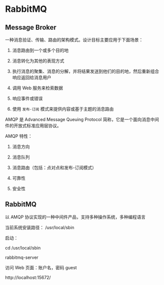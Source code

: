 # RabbitMQ

## Message Broker

一种消息验证、传输、路由的架构模式。设计目标主要应用于下面场景：

1. 消息路由到一个或多个目的地

2. 消息转化为其他的表现方式

3. 执行消息的聚集、消息的分解，并将结果发送到他们的目的地，然后重新组合响应返回给消息用户

4. 调用 Web 服务来检索数据

5. 响应事件或错误

6. 使用 `发布-订阅` 模式来提供内容或基于主题的消息路由

AMQP 是 Advanced Message Queuing Protocol 简称，它是一个面向消息中间件的开放式标准应用层协议。

AMQP 特性：

1. 消息方向

2. 消息队列

3. 消息路由（包括：点对点和发布-订阅模式）

4. 可靠性

5. 安全性

## RabbitMQ

以 AMQP 协议实现的一种中间件产品，支持多种操作系统，多种编程语言

当前系统安装路径： /usr/local/sbin

启动：

cd /usr/local/sbin

rabbitmq-server

访问 Web 页面：账户名，密码 guest

http://localhost:15672/
